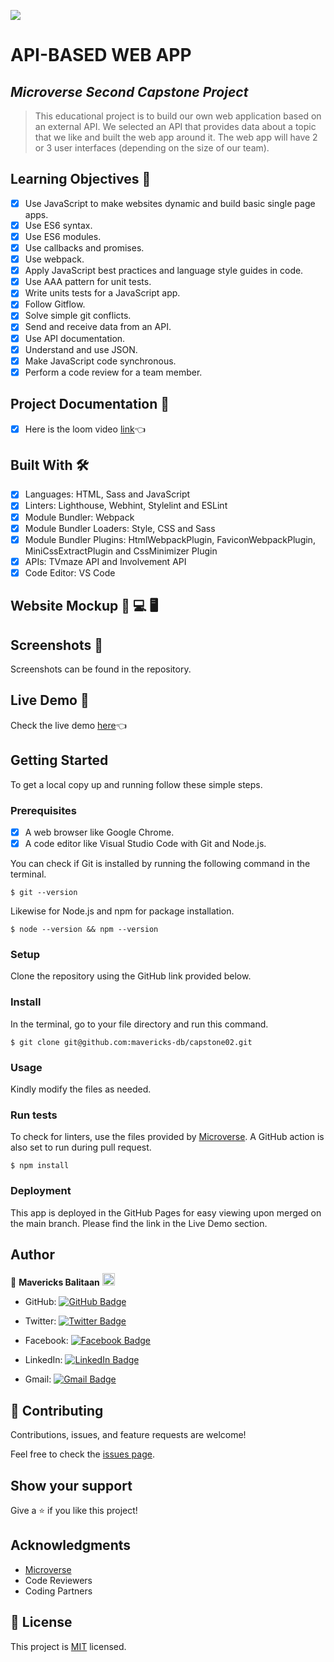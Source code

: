 ![](https://img.shields.io/badge/Microverse-blueviolet)


# API-BASED WEB APP

## *Microverse Second Capstone Project*

> This educational project is to build our own web application based on an external API. We selected an API that provides data about a topic that we like and built the web app around it. The web app will have 2 or 3 user interfaces (depending on the size of our team).

## Learning Objectives 🔖
- [x] Use JavaScript to make websites dynamic and build basic single page apps.
- [x] Use ES6 syntax.
- [x] Use ES6 modules.
- [x] Use callbacks and promises.
- [x] Use webpack.
- [x] Apply JavaScript best practices and language style guides in code.
- [x] Use AAA pattern for unit tests.
- [x] Write units tests for a JavaScript app.
- [x] Follow Gitflow.
- [x] Solve simple git conflicts.
- [x] Send and receive data from an API.
- [x] Use API documentation.
- [x] Understand and use JSON.
- [x] Make JavaScript code synchronous.
- [x] Perform a code review for a team member.

## Project Documentation 📄
- [x] Here is the loom video [link]()👈

## Built With 🛠️

- [x] Languages: HTML, Sass and JavaScript
- [x] Linters: Lighthouse, Webhint, Stylelint and ESLint
- [x] Module Bundler: Webpack
- [x] Module Bundler Loaders: Style, CSS and Sass
- [x] Module Bundler Plugins: HtmlWebpackPlugin, FaviconWebpackPlugin, MiniCssExtractPlugin and CssMinimizer Plugin
- [x] APIs: TVmaze API and Involvement API
- [x] Code Editor: VS Code

## Website Mockup 📱 💻 🖥️


## Screenshots 📸
Screenshots can be found in the repository.

## Live Demo 🔗

Check the live demo [here](https://mavericks-db.github.io/capstone02/dist)👈

## Getting Started

To get a local copy up and running follow these simple steps.

### Prerequisites

- [x] A web browser like Google Chrome.
- [x] A code editor like Visual Studio Code with Git and Node.js.

You can check if Git is installed by running the following command in the terminal.
```
$ git --version
```

Likewise for Node.js and npm for package installation.
```
$ node --version && npm --version
```

### Setup

Clone the repository using the GitHub link provided below.

### Install

In the terminal, go to your file directory and run this command.

```
$ git clone git@github.com:mavericks-db/capstone02.git
```

### Usage

Kindly modify the files as needed.

### Run tests

To check for linters, use the files provided by [Microverse](https://github.com/microverseinc/linters-config). A GitHub action is also set to run during pull request.
```
$ npm install
```

### Deployment

This app is deployed in the GitHub Pages for easy viewing upon merged on the main branch.
Please find the link in the Live Demo section.


## Author

👤 **Mavericks Balitaan** <img src="https://emojis.slackmojis.com/emojis/images/1531849430/4246/blob-sunglasses.gif?1531849430" width="20"/>

- GitHub: [![GitHub Badge](https://img.shields.io/badge/-mavericks--db-white?logo=GitHub&logoColor=181717&style=plastic)](https://github.com/mavericks-db)

- Twitter: [![Twitter Badge](https://img.shields.io/badge/-mavericks__db-white?logo=Twitter&logoColor=1DA1F2&style=plastic)](https://twitter.com/mavericks_db)

- Facebook: [![Facebook Badge](https://img.shields.io/badge/-mavericksdb-white?logo=Facebook&logoColor=1877F2&style=plastic)](https://www.facebook.com/mavericksdb/)

- LinkedIn: [![LinkedIn Badge](https://img.shields.io/badge/-mavericks--db-white?logo=LinkedIn&logoColor=0A66C2&style=plastic)](https://www.linkedin.com/in/mavericks-db/)

- Gmail: [![Gmail Badge](https://img.shields.io/badge/-@balitaanmavericks-white?logo=Gmail&logoColor=EA4335&style=plastic)](mailto:balitaanmavericks@gmail.com)

## 🤝 Contributing

Contributions, issues, and feature requests are welcome!

Feel free to check the [issues page](https://github.com/mavericks-db/capstone02/issues).

## Show your support

Give a ⭐️ if you like this project!

## Acknowledgments

- [Microverse](https://www.microverse.org/)
- Code Reviewers
- Coding Partners

## 📝 License

This project is [MIT](./MIT.md) licensed.